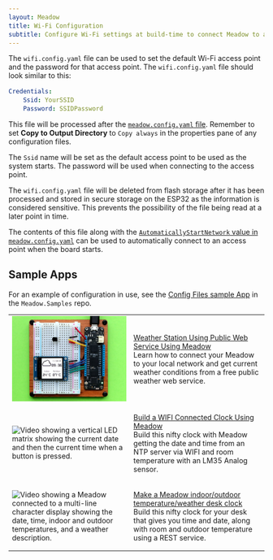 ```yaml
---
layout: Meadow
title: Wi-Fi Configuration
subtitle: Configure Wi-Fi settings at build-time to connect Meadow to a specific access point.
---
```


The `wifi.config.yaml` file can be used to set the default Wi-Fi access point and the password for that access point. The `wifi.config.yaml` file should look similar to this:

```yaml
Credentials:
    Ssid: YourSSID
    Password: SSIDPassword
```

This file will be processed after the [`meadow.config.yaml` file](/Meadow/Meadow.OS/Configuration/OS_Device_Configuration). Remember to set **Copy to Output Directory** to `Copy always` in the properties pane of any configuration files.

The `Ssid` name will be set as the default access point to be used as the system starts. The password will be used when connecting to the access point.

The `wifi.config.yaml` file will be deleted from flash storage after it has been processed and stored in secure storage on the ESP32 as the information is considered sensitive. This prevents the possibility of the file being read at a later point in time.

The contents of this file along with the [`AutomaticallyStartNetwork` value in `meadow.config.yaml`](/Meadow/Meadow.OS/Configuration/OS_Device_Configuration#automaticallystartnetwork) can be used to automatically connect to an access point when the board starts.

## Sample Apps

For an example of configuration in use, see the [Config Files sample App](https://github.com/WildernessLabs/Meadow.Samples/tree/main/Source/Meadow%20F7/OS/ConfigFiles) in the `Meadow.Samples` repo.

<table>
  <tbody>
    <tr>
      <td style={{ width: "50%" }}>
        <img
          alt="Photo showing a Meadow hooked up to an LCD displaying the date, time, indoor and outdoor temperature and a weather icon."
          src="../../../../Common_Files/Hackster/GraphicsWeather.jpg"
        />
      </td>
      <td style={{ width: "50%", fontSize: 20 }}>
        <p style={{ fontSize: 22 }}>
          <a
            style={{ fontSize: 25 }}
            href="https://www.hackster.io/wilderness-labs/weather-station-using-public-web-service-using-meadow-e47765"
          >
            Weather Station Using Public Web Service Using Meadow
          </a>
          <br />
          Learn how to connect your Meadow to your local network and get current
          weather conditions from a free public weather web service.
        </p>
      </td>
    </tr>
    <tr>
      <td style={{ width: "50%" }}>
        <img
          alt="Video showing a vertical LED matrix showing the current date and then the current time when a button is pressed."
          src="../../../../Common_Files/Hackster/RtcWifi.gif"
        />
      </td>
      <td style={{ width: "50%" }}>
        <p style={{ fontSize: 22 }}>
          <a
            style={{ fontSize: 25 }}
            href="https://www.hackster.io/wilderness-labs/build-a-wifi-connected-clock-using-meadow-e0c6b6"
          >
            Build a WIFI Connected Clock Using Meadow
          </a>
          <br />
          Build this nifty clock with Meadow getting the date and time from an
          NTP server via WIFI and room temperature with an LM35 Analog sensor.
        </p>
      </td>
    </tr>
    <tr>
      <td style={{ width: "50%" }}>
        <img
          alt="Video showing a Meadow connected to a multi-line character display showing the date, time, indoor and outdoor temperatures, and a weather description."
          src="../../../../Common_Files/Hackster/WifiWeather.gif"
        />
      </td>
      <td style={{ width: "50%" }}>
        <p style={{ fontSize: 22 }}>
          <a
            style={{ fontSize: 25 }}
            href="https://www.hackster.io/wilderness-labs/make-a-meadow-indoor-outdoor-temperature-weather-desk-clock-463839"
          >
            Make a Meadow indoor/outdoor temperature/weather desk clock
          </a>
          <br />
          Build this nifty clock for your desk that gives you time and date,
          along with room and outdoor temperature using a REST service.
        </p>
      </td>
    </tr>
  </tbody>
</table>
